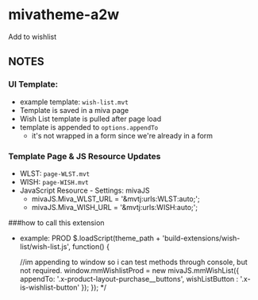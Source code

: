 # mivatheme-a2w
Add to wishlist

 ## NOTES



### UI Template:

  - example template: `wish-list.mvt`
  - Template is saved in a miva page
  - Wish List template is pulled after page load
  - template is appended to `options.appendTo`
    - it's not wrapped in a form since we're already in a form



### Template Page & JS Resource Updates

  - WLST: `page-WLST.mvt`
  - WISH: `page-WISH.mvt`
  - JavaScript Resource - Settings: mivaJS
    - mivaJS.Miva_WLST_URL = '&mvtj:urls:WLST:auto;'; 
    - mivaJS.Miva_WISH_URL = '&mvtj:urls:WISH:auto;';


###how to call this extension
  - example: PROD
  $.loadScript(theme_path + 'build-extensions/wish-list/wish-list.js', function() {
    
    //im appending to window so i can test methods through console, but not required.
    window.mmWishlistProd = new mivaJS.mmWishList({
      appendTo: '.x-product-layout-purchase__buttons',
      wishListButton : '.x-is-wishlist-button'
    });
  });
*/
